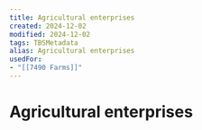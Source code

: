```yaml
---
title: Agricultural enterprises
created: 2024-12-02
modified: 2024-12-02
tags: TBSMetadata
alias: Agricultural enterprises
usedFor:
- "[[7490 Farms]]"
---
```

# Agricultural enterprises
